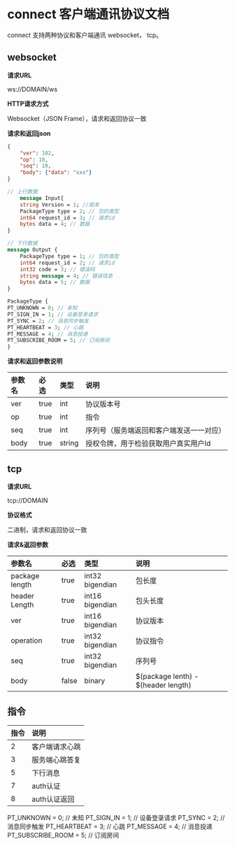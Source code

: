 # connect 客户端通讯协议文档

connect 支持两种协议和客户端通讯 websocket， tcp。

## websocket

**请求URL**

ws://DOMAIN/ws

**HTTP请求方式**

Websocket（JSON Frame），请求和返回协议一致

**请求和返回json**

```json
{
    "ver": 102,
    "op": 10,
    "seq": 10,
    "body": {"data": "xxx"}
}
```

``` protobuf
// 上行数据
    message Input{
    string Version = 1; //版本 
    PackageType type = 2; // 包的类型
    int64 request_id = 3; // 请求id
    bytes data = 4; // 数据
}

// 下行数据
message Output {
    PackageType type = 1; // 包的类型
    int64 request_id = 2; // 请求id
    int32 code = 3; // 错误码
    string message = 4; // 错误信息
    bytes data = 5; // 数据
}

PackageType {
PT_UNKNOWN = 0; // 未知
PT_SIGN_IN = 1; // 设备登录请求
PT_SYNC = 2; // 消息同步触发
PT_HEARTBEAT = 3; // 心跳
PT_MESSAGE = 4; // 消息投递
PT_SUBSCRIBE_ROOM = 5; // 订阅房间
}
```

**请求和返回参数说明**

| 参数名     | 必选  | 类型 | 说明       |
| :-----     | :---  | :--- | :---       |
| ver        | true  | int | 协议版本号 |
| op         | true  | int    | 指令 |
| seq        | true  | int    | 序列号（服务端返回和客户端发送一一对应） |
| body          | true | string | 授权令牌，用于检验获取用户真实用户Id |

## tcp

**请求URL**

tcp://DOMAIN

**协议格式**

二进制，请求和返回协议一致

**请求&返回参数**

| 参数名     | 必选  | 类型 | 说明       |
| :-----     | :---  | :--- | :---       |
| package length        | true  | int32 bigendian | 包长度 |
| header Length         | true  | int16 bigendian    | 包头长度 |
| ver        | true  | int16 bigendian    | 协议版本 |
| operation          | true | int32 bigendian | 协议指令 |
| seq         | true | int32 bigendian | 序列号 |
| body         | false | binary | $(package lenth) - $(header length) |

## 指令

| 指令     | 说明  | 
| :-----     | :---  |
| 2 | 客户端请求心跳 |
| 3 | 服务端心跳答复 |
| 5 | 下行消息 |
| 7 | auth认证 |
| 8 | auth认证返回 |

PT_UNKNOWN = 0; // 未知 PT_SIGN_IN = 1; // 设备登录请求 PT_SYNC = 2; // 消息同步触发 PT_HEARTBEAT = 3; // 心跳 PT_MESSAGE = 4; // 消息投递
PT_SUBSCRIBE_ROOM = 5; // 订阅房间
